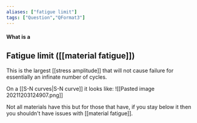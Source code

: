 ```yaml
---
aliases: ["fatigue limit"]
tags: ["Question","QFormat3"]
---
```


#### What is a
## Fatigue limit ([[material fatigue]])
This is the largest [[stress amplitude]] that will not cause failure for essentially an infinate number of cycles.

On a [[S-N curves|S-N curve]] it looks like:
![[Pasted image 20211203124907.png]]

Not all materials have this but for those that have, if you stay below it then you shouldn't have issues with [[material fatigue]].